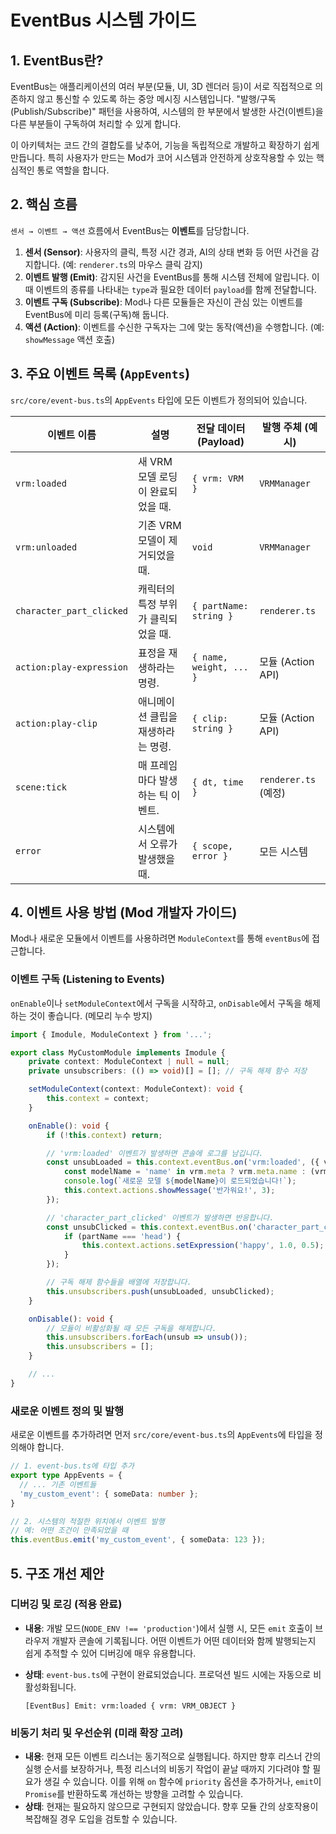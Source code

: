 # EventBus 시스템 가이드

## 1. EventBus란?

EventBus는 애플리케이션의 여러 부분(모듈, UI, 3D 렌더러 등)이 서로 직접적으로 의존하지 않고 통신할 수 있도록 하는 중앙 메시징 시스템입니다. "발행/구독(Publish/Subscribe)" 패턴을 사용하여, 시스템의 한 부분에서 발생한 사건(이벤트)을 다른 부분들이 구독하여 처리할 수 있게 합니다.

이 아키텍처는 코드 간의 결합도를 낮추어, 기능을 독립적으로 개발하고 확장하기 쉽게 만듭니다. 특히 사용자가 만드는 Mod가 코어 시스템과 안전하게 상호작용할 수 있는 핵심적인 통로 역할을 합니다.

## 2. 핵심 흐름

`센서 → 이벤트 → 액션` 흐름에서 EventBus는 **이벤트**를 담당합니다.

1.  **센서 (Sensor)**: 사용자의 클릭, 특정 시간 경과, AI의 상태 변화 등 어떤 사건을 감지합니다. (예: `renderer.ts`의 마우스 클릭 감지)
2.  **이벤트 발행 (Emit)**: 감지된 사건을 EventBus를 통해 시스템 전체에 알립니다. 이때 이벤트의 종류를 나타내는 `type`과 필요한 데이터 `payload`를 함께 전달합니다.
3.  **이벤트 구독 (Subscribe)**: Mod나 다른 모듈들은 자신이 관심 있는 이벤트를 EventBus에 미리 등록(구독)해 둡니다.
4.  **액션 (Action)**: 이벤트를 수신한 구독자는 그에 맞는 동작(액션)을 수행합니다. (예: `showMessage` 액션 호출)

## 3. 주요 이벤트 목록 (`AppEvents`)

`src/core/event-bus.ts`의 `AppEvents` 타입에 모든 이벤트가 정의되어 있습니다.

| 이벤트 이름                  | 설명                               | 전달 데이터 (Payload)        | 발행 주체 (예시)      |
| ---------------------------- | ---------------------------------- | ---------------------------- | --------------------- |
| `vrm:loaded`                 | 새 VRM 모델 로딩이 완료되었을 때.  | `{ vrm: VRM }`               | `VRMManager`          |
| `vrm:unloaded`               | 기존 VRM 모델이 제거되었을 때.     | `void`                       | `VRMManager`          |
| `character_part_clicked`     | 캐릭터의 특정 부위가 클릭되었을 때.| `{ partName: string }`       | `renderer.ts`         |
| `action:play-expression`     | 표정을 재생하라는 명령.            | `{ name, weight, ... }`      | 모듈 (Action API)     |
| `action:play-clip`           | 애니메이션 클립을 재생하라는 명령. | `{ clip: string }`           | 모듈 (Action API)     |
| `scene:tick`                 | 매 프레임마다 발생하는 틱 이벤트.  | `{ dt, time }`               | `renderer.ts` (예정)  |
| `error`                      | 시스템에서 오류가 발생했을 때.     | `{ scope, error }`           | 모든 시스템           |

## 4. 이벤트 사용 방법 (Mod 개발자 가이드)

Mod나 새로운 모듈에서 이벤트를 사용하려면 `ModuleContext`를 통해 `eventBus`에 접근합니다.

### 이벤트 구독 (Listening to Events)

`onEnable`이나 `setModuleContext`에서 구독을 시작하고, `onDisable`에서 구독을 해제하는 것이 좋습니다. (메모리 누수 방지)

```typescript
import { Imodule, ModuleContext } from '...';

export class MyCustomModule implements Imodule {
    private context: ModuleContext | null = null;
    private unsubscribers: (() => void)[] = []; // 구독 해제 함수 저장

    setModuleContext(context: ModuleContext): void {
        this.context = context;
    }

    onEnable(): void {
        if (!this.context) return;

        // 'vrm:loaded' 이벤트가 발생하면 콘솔에 로그를 남깁니다.
        const unsubLoaded = this.context.eventBus.on('vrm:loaded', ({ vrm }) => {
            const modelName = 'name' in vrm.meta ? vrm.meta.name : (vrm.meta as any).title;
            console.log(`새로운 모델 ${modelName}이 로드되었습니다!`);
            this.context.actions.showMessage('반가워요!', 3);
        });

        // 'character_part_clicked' 이벤트가 발생하면 반응합니다.
        const unsubClicked = this.context.eventBus.on('character_part_clicked', ({ partName }) => {
            if (partName === 'head') {
                this.context.actions.setExpression('happy', 1.0, 0.5);
            }
        });

        // 구독 해제 함수들을 배열에 저장합니다.
        this.unsubscribers.push(unsubLoaded, unsubClicked);
    }

    onDisable(): void {
        // 모듈이 비활성화될 때 모든 구독을 해제합니다.
        this.unsubscribers.forEach(unsub => unsub());
        this.unsubscribers = [];
    }

    // ...
}
```

### 새로운 이벤트 정의 및 발행

새로운 이벤트를 추가하려면 먼저 `src/core/event-bus.ts`의 `AppEvents`에 타입을 정의해야 합니다.

```typescript
// 1. event-bus.ts에 타입 추가
export type AppEvents = {
  // ... 기존 이벤트들
  'my_custom_event': { someData: number };
}

// 2. 시스템의 적절한 위치에서 이벤트 발행
// 예: 어떤 조건이 만족되었을 때
this.eventBus.emit('my_custom_event', { someData: 123 });
```

## 5. 구조 개선 제안

### 디버깅 및 로깅 (적용 완료)

-   **내용**: 개발 모드(`NODE_ENV !== 'production'`)에서 실행 시, 모든 `emit` 호출이 브라우저 개발자 콘솔에 기록됩니다. 어떤 이벤트가 어떤 데이터와 함께 발행되는지 쉽게 추적할 수 있어 디버깅에 매우 유용합니다.
-   **상태**: `event-bus.ts`에 구현이 완료되었습니다. 프로덕션 빌드 시에는 자동으로 비활성화됩니다.

    ```
    [EventBus] Emit: vrm:loaded { vrm: VRM_OBJECT }
    ```

### 비동기 처리 및 우선순위 (미래 확장 고려)

-   **내용**: 현재 모든 이벤트 리스너는 동기적으로 실행됩니다. 하지만 향후 리스너 간의 실행 순서를 보장하거나, 특정 리스너의 비동기 작업이 끝날 때까지 기다려야 할 필요가 생길 수 있습니다. 이를 위해 `on` 함수에 `priority` 옵션을 추가하거나, `emit`이 `Promise`를 반환하도록 개선하는 방향을 고려할 수 있습니다.
-   **상태**: 현재는 필요하지 않으므로 구현되지 않았습니다. 향후 모듈 간의 상호작용이 복잡해질 경우 도입을 검토할 수 있습니다.